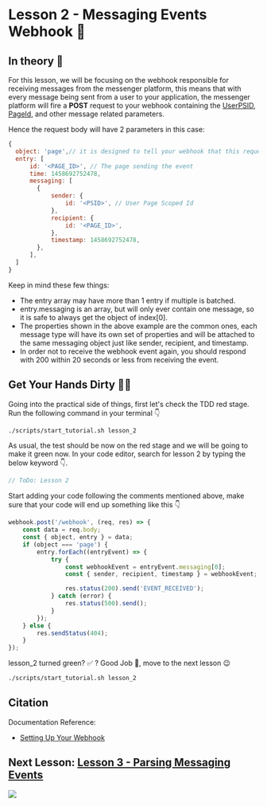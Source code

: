 # Lesson 2 - Messaging Events Webhook 💬

## In theory 📖

For this lesson, we will be focusing on the webhook responsible for receiving messages from the messenger platform, this means that with every message being sent from a user to your application, the messenger platform will fire a **POST** request to your webhook containing the [UserPSID](), [PageId](), and other message related parameters.

Hence the request body will have 2 parameters in this case:

```js
{
  object: 'page',// it is designed to tell your webhook that this request is from a page subscription, hence it should be always equal to **'page'**
  entry: [
      id: '<PAGE_ID>', // The page sending the event
      time: 1458692752478,
      messaging: [
        {
            sender: {
                id: '<PSID>', // User Page Scoped Id
            },
            recipient: {
                id: '<PAGE_ID>',
            },
            timestamp: 1458692752478,
        },
      ],
  ]
}
```

Keep in mind these few things:

-   The entry array may have more than 1 entry if multiple is batched.
-   entry.messaging is an array, but will only ever contain one message, so it is safe to always get the object of index[0].
-   The properties shown in the above example are the common ones, each message type will have its own set of properties and will be attached to the same messaging object just like sender, recipient, and timestamp.
-   In order not to receive the webhook event again, you should respond with 200 within 20 seconds or less from receiving the event.

## Get Your Hands Dirty 👩‍💻

Going into the practical side of things, first let's check the TDD red stage. Run the following command in your terminal 👇

```sh
./scripts/start_tutorial.sh lesson_2
```

As usual, the test should be now on the red stage and we will be going to make it green now. In your code editor, search for lesson 2 by typing the below keyword 👇.

```javascript
// ToDo: Lesson 2
```

Start adding your code following the comments mentioned above, make sure that your code will end up something like this 👇

```javascript
webhook.post('/webhook', (req, res) => {
    const data = req.body;
    const { object, entry } = data;
    if (object === 'page') {
        entry.forEach((entryEvent) => {
            try {
                const webhookEvent = entryEvent.messaging[0];
                const { sender, recipient, timestamp } = webhookEvent;

                res.status(200).send('EVENT_RECEIVED');
            } catch (error) {
                res.status(500).send();
            }
        });
    } else {
        res.sendStatus(404);
    }
});
```

lesson_2 turned green? ✅ ? Good Job 👏, move to the next lesson 😉

```sh
./scripts/start_tutorial.sh lesson_2
```

## Citation

Documentation Reference:

-   [Setting Up Your Webhook](https://developers.facebook.com/docs/messenger-platform/getting-started/webhook-setup)

## Next Lesson: [Lesson 3 - Parsing Messaging Events](Lesson_3.md)

[<img src="https://img.shields.io/badge/@_mluay%20-%231DA1F2.svg?&style=for-the-badge&logo=Twitter&logoColor=white"/>](https://twitter.com/_mluay)
